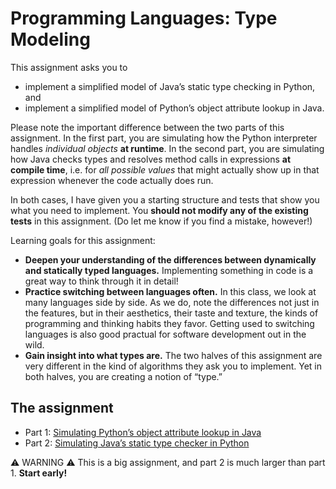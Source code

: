 # Programming Languages: Type Modeling

This assignment asks you to

- implement a simplified model of Java’s static type checking in Python, and
- implement a simplified model of Python’s object attribute lookup in Java.

Please note the important difference between the two parts of this assignment. In the first part, you are simulating how the Python interpreter handles _individual objects_ **at runtime**. In the second part, you are simulating how Java checks types and resolves method calls in expressions **at compile time**, i.e. for _all possible values_ that might actually show up in that expression whenever the code actually does run.

In both cases, I have given you a starting structure and tests that show you what you need to implement. You **should not modify any of the existing tests** in this assignment. (Do let me know if you find a mistake, however!)

Learning goals for this assignment:

- **Deepen your understanding of the differences between dynamically and statically typed languages.** Implementing something in code is a great way to think through it in detail!
- **Practice switching between languages often.** In this class, we look at many languages side by side. As we do, note the differences not just in the features, but in their aesthetics, their taste and texture, the kinds of programming and thinking habits they favor. Getting used to switching languages is also good practual for software development out in the wild.
- **Gain insight into what types are.** The two halves of this assignment are very different in the kind of algorithms they ask you to implement. Yet in both halves, you are creating a notion of “type.”


## The assignment

- Part 1: [Simulating Python’s object attribute lookup in Java](docs/1-python-in-java.md)
- Part 2: [Simulating Java’s static type checker in Python](docs/2-java-in-python.md)

⚠️ WARNING ⚠️ This is a big assignment, and part 2 is much larger than part 1. **Start early!**
